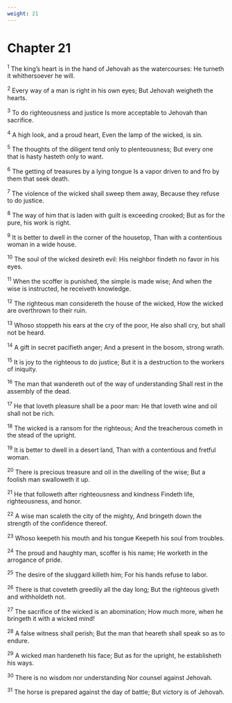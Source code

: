 ```yaml
---
weight: 21
---
```


# Chapter 21

<sup>1</sup> The king’s heart is in the hand of Jehovah as the watercourses: He turneth it whithersoever he will. 

<sup>2</sup> Every way of a man is right in his own eyes; But Jehovah weigheth the hearts. 

<sup>3</sup> To do righteousness and justice Is more acceptable to Jehovah than sacrifice. 

<sup>4</sup> A high look, and a proud heart, Even the lamp of the wicked, is sin. 

<sup>5</sup> The thoughts of the diligent tend only to plenteousness; But every one that is hasty hasteth only to want. 

<sup>6</sup> The getting of treasures by a lying tongue Is a vapor driven to and fro by them that seek death. 

<sup>7</sup> The violence of the wicked shall sweep them away, Because they refuse to do justice. 

<sup>8</sup> The way of him that is laden with guilt is exceeding crooked; But as for the pure, his work is right. 

<sup>9</sup> It is better to dwell in the corner of the housetop, Than with a contentious woman in a wide house. 

<sup>10</sup> The soul of the wicked desireth evil: His neighbor findeth no favor in his eyes. 

<sup>11</sup> When the scoffer is punished, the simple is made wise; And when the wise is instructed, he receiveth knowledge. 

<sup>12</sup> The righteous man considereth the house of the wicked, How the wicked are overthrown to their ruin. 

<sup>13</sup> Whoso stoppeth his ears at the cry of the poor, He also shall cry, but shall not be heard. 

<sup>14</sup> A gift in secret pacifieth anger; And a present in the bosom, strong wrath. 

<sup>15</sup> It is joy to the righteous to do justice; But it is a destruction to the workers of iniquity. 

<sup>16</sup> The man that wandereth out of the way of understanding Shall rest in the assembly of the dead. 

<sup>17</sup> He that loveth pleasure shall be a poor man: He that loveth wine and oil shall not be rich. 

<sup>18</sup> The wicked is a ransom for the righteous; And the treacherous cometh in the stead of the upright. 

<sup>19</sup> It is better to dwell in a desert land, Than with a contentious and fretful woman. 

<sup>20</sup> There is precious treasure and oil in the dwelling of the wise; But a foolish man swalloweth it up. 

<sup>21</sup> He that followeth after righteousness and kindness Findeth life, righteousness, and honor. 

<sup>22</sup> A wise man scaleth the city of the mighty, And bringeth down the strength of the confidence thereof. 

<sup>23</sup> Whoso keepeth his mouth and his tongue Keepeth his soul from troubles. 

<sup>24</sup> The proud and haughty man, scoffer is his name; He worketh in the arrogance of pride. 

<sup>25</sup> The desire of the sluggard killeth him; For his hands refuse to labor. 

<sup>26</sup> There is that coveteth greedily all the day long; But the righteous giveth and withholdeth not. 

<sup>27</sup> The sacrifice of the wicked is an abomination; How much more, when he bringeth it with a wicked mind! 

<sup>28</sup> A false witness shall perish; But the man that heareth shall speak so as to endure. 

<sup>29</sup> A wicked man hardeneth his face; But as for the upright, he establisheth his ways. 

<sup>30</sup> There is no wisdom nor understanding Nor counsel against Jehovah. 

<sup>31</sup> The horse is prepared against the day of battle; But victory is of Jehovah. 


